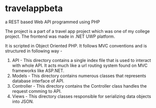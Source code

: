 # travelappbeta
a REST based Web API programmed using PHP

The project is a part of a travel app project which was one of my college project. The frontend was made in .NET UWP platform.

It is scripted in Object Oriented PHP. It follows MVC conventions and is structured in following way - 
 
 1) API - This directory contains a single index file that is used to interact with whole API. It acts much like a url routing system found
    on MVC frameworks like ASP.NET.
 2) Models - This directory contains numerous classes that represents database interface of API.
 3) Controller - This directory contains the Controller class handles the request comming to API.
 4) Views - This directory classes responsible for serializing data objects into JSON.
